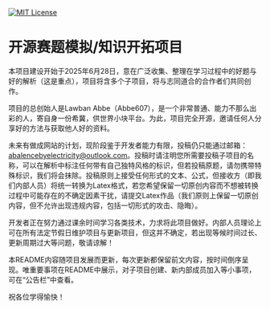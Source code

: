 [![MIT License](https://img.shields.io/badge/license-MIT-blue.svg?style=flat)](http://choosealicense.com/licenses/mit/)

# 开源赛题模拟/知识开拓项目

本项目建设开始于2025年6月28日，意在广泛收集、整理在学习过程中的好题与好的解析（这是重点），项目将含多个子项目，将与志同道合的合作者们共同创作。
    
项目的总创始人是Lawban Abbe（Abbe607），是一个非常普通、能力不那么出彩的人，寄自身一份希冀，供世界小块平台。为此，项目完全开源，邀请任何人分享好的方法与获取他人好的资料。
    
未来有做成网站的计划，现阶段鉴于开发者能力有限，投稿仍只能通过邮箱：abalencebyelectricity@outlook.com。投稿时请注明您所需要投稿子项目的名称，可以在解析中标注任何带有自己独特风格的标识，但若投稿原题，请勿携带特殊标识，我们将会抹除。投稿原则上接受任何形式的文本、公式，但接收方（即我们内部人员）将统一转换为Latex格式，若您希望保留一切原创内容而不想被转换过程中可能存在的不确定因素干扰，请提交Latex作品（我们原则上保留一切原创内容，但不允许出现违规内容，包括一切形式的攻击、隐晦）。
    
开发者正在努力通过课余时间学习各类技术，力求将此项目做好。内部人员理论上可在所有法定节假日维护项目与更新项目，但这并不确定，若出现等候时间过长、更新周期过大等问题，敬请谅解！

本README内容随项目发展而更新，每次更新都保留前文内容，按时间倒序呈现。唯重要事项在README中展示，对子项目创建、新内部成员加入等小事项，可在“公告栏”中查看。

祝各位学得愉快！

